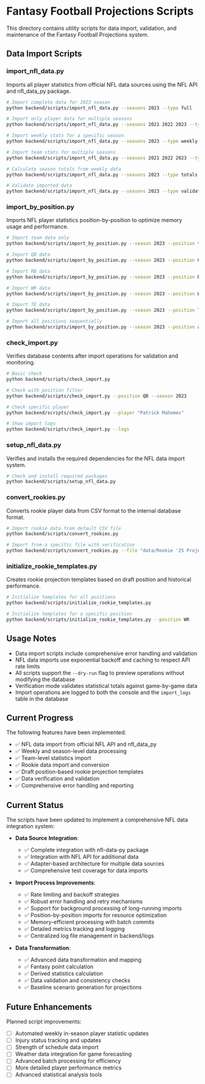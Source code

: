 # Fantasy Football Projections Scripts

This directory contains utility scripts for data import, validation, and maintenance of the Fantasy Football Projections system.

## Data Import Scripts

### import_nfl_data.py
Imports all player statistics from official NFL data sources using the NFL API and nfl_data_py package.

```bash
# Import complete data for 2023 season
python backend/scripts/import_nfl_data.py --seasons 2023 --type full

# Import only player data for multiple seasons
python backend/scripts/import_nfl_data.py --seasons 2021 2022 2023 --type players

# Import weekly stats for a specific season
python backend/scripts/import_nfl_data.py --seasons 2023 --type weekly

# Import team stats for multiple seasons
python backend/scripts/import_nfl_data.py --seasons 2021 2022 2023 --type team

# Calculate season totals from weekly data
python backend/scripts/import_nfl_data.py --seasons 2023 --type totals

# Validate imported data
python backend/scripts/import_nfl_data.py --seasons 2023 --type validate
```

### import_by_position.py
Imports NFL player statistics position-by-position to optimize memory usage and performance.

```bash
# Import team data only
python backend/scripts/import_by_position.py --season 2023 --position team

# Import QB data
python backend/scripts/import_by_position.py --season 2023 --position QB

# Import RB data
python backend/scripts/import_by_position.py --season 2023 --position RB

# Import WR data
python backend/scripts/import_by_position.py --season 2023 --position WR

# Import TE data
python backend/scripts/import_by_position.py --season 2023 --position TE

# Import all positions sequentially
python backend/scripts/import_by_position.py --season 2023 --position all
```

### check_import.py
Verifies database contents after import operations for validation and monitoring.

```bash
# Basic check
python backend/scripts/check_import.py

# Check with position filter
python backend/scripts/check_import.py --position QB --season 2023

# Check specific player
python backend/scripts/check_import.py --player "Patrick Mahomes"

# Show import logs
python backend/scripts/check_import.py --logs
```

### setup_nfl_data.py
Verifies and installs the required dependencies for the NFL data import system.

```bash
# Check and install required packages
python backend/scripts/setup_nfl_data.py
```

### convert_rookies.py
Converts rookie player data from CSV format to the internal database format.

```bash
# Import rookie data from default CSV file
python backend/scripts/convert_rookies.py

# Import from a specific file with verification
python backend/scripts/convert_rookies.py --file "data/Rookie '25 Projections.csv" --verify
```

### initialize_rookie_templates.py
Creates rookie projection templates based on draft position and historical performance.

```bash
# Initialize templates for all positions
python backend/scripts/initialize_rookie_templates.py

# Initialize templates for a specific position
python backend/scripts/initialize_rookie_templates.py --position WR
```

## Usage Notes

- Data import scripts include comprehensive error handling and validation
- NFL data imports use exponential backoff and caching to respect API rate limits
- All scripts support the `--dry-run` flag to preview operations without modifying the database
- Verification mode validates statistical totals against game-by-game data
- Import operations are logged to both the console and the `import_logs` table in the database

## Current Progress

The following features have been implemented:
- ✅ NFL data import from official NFL API and nfl_data_py
- ✅ Weekly and season-level data processing
- ✅ Team-level statistics import
- ✅ Rookie data import and conversion
- ✅ Draft position-based rookie projection templates
- ✅ Data verification and validation
- ✅ Comprehensive error handling and reporting

## Current Status

The scripts have been updated to implement a comprehensive NFL data integration system:

- **Data Source Integration**:
  - ✅ Complete integration with nfl-data-py package
  - ✅ Integration with NFL API for additional data
  - ✅ Adapter-based architecture for multiple data sources
  - ✅ Comprehensive test coverage for data imports

- **Import Process Improvements**:
  - ✅ Rate limiting and backoff strategies
  - ✅ Robust error handling and retry mechanisms
  - ✅ Support for background processing of long-running imports
  - ✅ Position-by-position imports for resource optimization
  - ✅ Memory-efficient processing with batch commits
  - ✅ Detailed metrics tracking and logging
  - ✅ Centralized log file management in backend/logs

- **Data Transformation**:
  - ✅ Advanced data transformation and mapping
  - ✅ Fantasy point calculation
  - ✅ Derived statistics calculation
  - ✅ Data validation and consistency checks
  - ✅ Baseline scenario generation for projections

## Future Enhancements

Planned script improvements:
- [ ] Automated weekly in-season player statistic updates
- [ ] Injury status tracking and updates
- [ ] Strength of schedule data import
- [ ] Weather data integration for game forecasting
- [ ] Advanced batch processing for efficiency
- [ ] More detailed player performance metrics
- [ ] Advanced statistical analysis tools